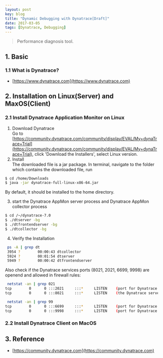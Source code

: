 ```yaml
---
layout: post
key: blog
title: "Dynamic Debugging with Dynatrace[Draft]"
date: 2017-03-05
tags: [Dynatrace, Debugging]
---
```


> Performance diagnosis tool.

## 1. Basic
### 1.1 What is Dynatrace?  
  * [https://www.dynatrace.com](https://www.dynatrace.com)  

## 2. Installation on Linux(Server) and MaxOS(Client)
### 2.1 Install Dynatrace Application Monitor on Linux  
1) Download Dynatrace  
Go to [https://community.dynatrace.com/community/display/EVAL/My+dynaTrace+Trial](https://community.dynatrace.com/community/display/EVAL/My+dynaTrace+Trial), click 'Download the Installers', select Linux version.
2) Install  
The downloaded file is a jar package.
In terminal, navigate to the folder which contains the downloaded file, run  

```sh
$ cd /home/Downloads
$ java -jar dynatrace-full-linux-x86-64.jar
```

By default, it should be installed to the home directory.  

3) start the Dynatrace AppMon server process and Dynatrace AppMon collector process
```sh
$ cd /~/dynatrace-7.0
$ ./dtserver -bg
$ ./dtfrontendserver -bg
$ ./dtcollector -bg
```
4) Verify the Installation

```bash
 ps -A | grep dt
 3954 ?        00:00:43 dtcollector
 5924 ?        00:01:54 dtserver
 5949 ?        00:00:42 dtfrontendserver
```
Also check if the Dynatrace services ports (8021, 2021, 6699, 9998) are openend and allowed in firewall rules:
```sh
 netstat -an | grep 021
tcp        0      0 :::2021     :::*     LISTEN    (port for Dynatrace client connections)     
tcp        0      0 :::8021     :::*     LISTEN    (the Dynatrace server web interface)

 netstat -an | grep 99
tcp        0      0 :::6699     :::*     LISTEN    (port for Dynatrace collector connections)
tcp        0      0 :::9998     :::*     LISTEN    (port for Dynatrace agent connections)
```

### 2.2 Install Dynatrace Client on MacOS


## 3. Reference
* [https://community.dynatrace.com](https://community.dynatrace.com)  
